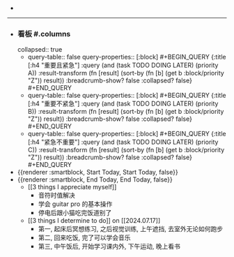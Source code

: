 -
- ---
- ### 看板 #.columns
  collapsed:: true
	- query-table:: false
	  query-properties:: [:block]
	  #+BEGIN_QUERY
	  {:title [:h4 "重要且紧急"]
	  :query  (and (task TODO DOING LATER) (priority A))
	  :result-transform (fn [result]
	                          (sort-by (fn [b]
	                                     (get b :block/priority "Z")) result))
	  :breadcrumb-show? false
	  :collapsed? false}
	  #+END_QUERY
	- query-table:: false
	  query-properties:: [:block]
	  #+BEGIN_QUERY
	  {:title [:h4 "重要不紧急"]
	  :query  (and (task TODO DOING LATER) (priority B))
	  :result-transform (fn [result]
	                          (sort-by (fn [b]
	                                     (get b :block/priority "Z")) result))
	  :breadcrumb-show? false
	  :collapsed? false}
	  #+END_QUERY
	- query-table:: false
	  query-properties:: [:block]
	  #+BEGIN_QUERY
	  {:title [:h4 "紧急不重要"]
	  :query  (and (task TODO DOING LATER) (priority C))
	  :result-transform (fn [result]
	                          (sort-by (fn [b]
	                                     (get b :block/priority "Z")) result))
	  :breadcrumb-show? false
	  :collapsed? false}
	  #+END_QUERY
- {{renderer :smartblock, Start Today, Start Today, false}}
- {{renderer :smartblock, End Today, End Today, false}}
	- [[3 things I appreciate myself]]
		- 音符时值解决
		- 学会 guitar pro 的基本操作
		- 停电后跟小猫吃完饭道别了
	- [[3 things I determine to do]] on [[2024.07.17]]
		- 第一, 起床后冥想练习, 之后视觉训练, 上午遮挡, 去室外无论如何跑步
		- 第二, 回来吃饭, 完了可以学会音乐
		- 第三, 中午饭后, 开始学习课内外, 下午运动, 晚上看书